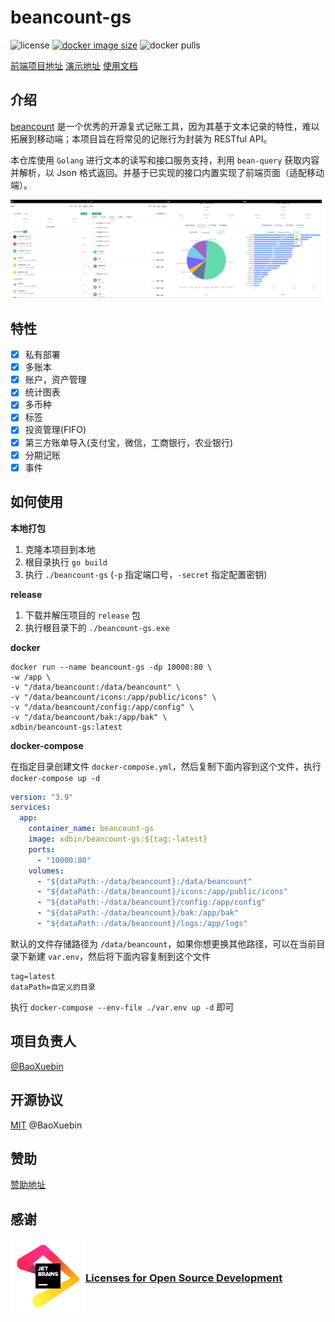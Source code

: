 # beancount-gs

![license](https://img.shields.io/github/license/BaoXuebin/beancount-gs)
[![docker image size](https://img.shields.io/docker/image-size/xdbin/beancount-gs/latest?label=docker-image)](https://hub.docker.com/repository/docker/xdbin/beancount-gs/general)
![docker pulls](https://img.shields.io/docker/pulls/xdbin/beancount-gs)

[前端项目地址](https://github.com/BaoXuebin/beancount-web)
[演示地址](https://beancount.xdbin.com/)
[使用文档](https://www.yuque.com/chuyi-ble7p/beancount-gs)

## 介绍

[beancount](https://github.com/beancount/) 是一个优秀的开源复式记账工具，因为其基于文本记录的特性，难以拓展到移动端；本项目旨在将常见的记账行为封装为 RESTful API。

本仓库使用 `Golang` 进行文本的读写和接口服务支持，利用 `bean-query` 获取内容并解析，以 Json 格式返回。并基于已实现的接口内置实现了前端页面（适配移动端）。

![snapshot](./snapshot.png)

## 特性

- [X] 私有部署
- [X] 多账本
- [X] 账户，资产管理
- [X] 统计图表
- [X] 多币种
- [X] 标签
- [X] 投资管理(FIFO)
- [X] 第三方账单导入(支付宝，微信，工商银行，农业银行)
- [X] 分期记账
- [X] 事件

## 如何使用

**本地打包**

1. 克隆本项目到本地
2. 根目录执行 `go build`
3. 执行 `./beancount-gs` (`-p` 指定端口号，`-secret` 指定配置密钥)

**release**

1. 下载并解压项目的 `release` 包
2. 执行根目录下的 `./beancount-gs.exe`

**docker**

```shell
docker run --name beancount-gs -dp 10000:80 \
-w /app \
-v "/data/beancount:/data/beancount" \
-v "/data/beancount/icons:/app/public/icons" \
-v "/data/beancount/config:/app/config" \
-v "/data/beancount/bak:/app/bak" \
xdbin/beancount-gs:latest
```

**docker-compose**

在指定目录创建文件 `docker-compose.yml`，然后复制下面内容到这个文件，执行 `docker-compose up -d`

```yaml
version: "3.9"
services:
  app:
    container_name: beancount-gs
    image: xdbin/beancount-gs:${tag:-latest}
    ports:
      - "10000:80"
    volumes:
      - "${dataPath:-/data/beancount}:/data/beancount"
      - "${dataPath:-/data/beancount}/icons:/app/public/icons"
      - "${dataPath:-/data/beancount}/config:/app/config"
      - "${dataPath:-/data/beancount}/bak:/app/bak"
      - "${dataPath:-/data/beancount}/logs:/app/logs"
```

默认的文件存储路径为 `/data/beancount`，如果你想更换其他路径，可以在当前目录下新建 `var.env`，然后将下面内容复制到这个文件

```properties
tag=latest
dataPath=自定义的目录
```

执行 `docker-compose --env-file ./var.env up -d` 即可

## 项目负责人

[@BaoXuebin](https://github.com/BaoXuebin)

## 开源协议

[MIT](https://github.com/BaoXuebin/beancount-gs/blob/main/License) @BaoXuebin

## 赞助

[赞助地址](https://xdbin.com/sponsor)

## 感谢

<a href="https://jb.gg/OpenSourceSupport" style="display: flex; justify-content: left; align-items: center; flex-direction: row;">
<img alt="JetBrains" src="./jb_beam.png" style="width: 120px; height: 120px;" />
<h3>Licenses for Open Source Development</h3>
</a>
